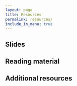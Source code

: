 ```yaml
---
layout: page
title: Resources
permalink: resources/
include_in_menu: true
---
```


Slides
------

Reading material
----------------

Additional resources
--------------------